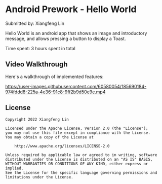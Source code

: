 # Android Prework - Hello World

Submitted by: Xiangfeng Lin

Hello World is an android app that shows an image and introductory message, and allows pressing a button to display a Toast. 

Time spent: 3 hours spent in total

## Video Walkthrough

Here's a walkthrough of implemented features:

https://user-images.githubusercontent.com/60580054/185690184-974fddd8-225a-4e36-91c8-9ff2b9d50e9e.mp4


## License

    Copyright 2022 Xiangfeng Lin

    Licensed under the Apache License, Version 2.0 (the "License");
    you may not use this file except in compliance with the License.
    You may obtain a copy of the License at

        http://www.apache.org/licenses/LICENSE-2.0

    Unless required by applicable law or agreed to in writing, software
    distributed under the License is distributed on an "AS IS" BASIS,
    WITHOUT WARRANTIES OR CONDITIONS OF ANY KIND, either express or implied.
    See the License for the specific language governing permissions and
    limitations under the License.
